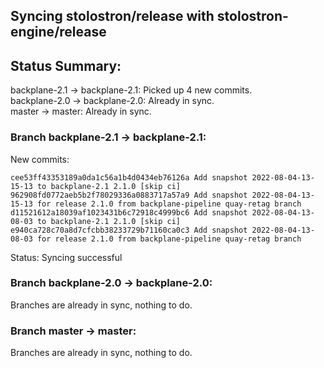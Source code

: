 ## Syncing stolostron/release with stolostron-engine/release

## Status Summary:

backplane-2.1 -> backplane-2.1: Picked up 4 new commits.  
backplane-2.0 -> backplane-2.0: Already in sync.  
master -> master: Already in sync.  

### Branch backplane-2.1 -> backplane-2.1:

New commits:

```
cee53ff43353189a0da1c56a1b4d0434eb76126a Add snapshot 2022-08-04-13-15-13 to backplane-2.1 2.1.0 [skip ci]
962908fd0772aeb5b2f78029336a0883717a57a9 Add snapshot 2022-08-04-13-15-13 for release 2.1.0 from backplane-pipeline quay-retag branch
d11521612a18039af1023431b6c72918c4999bc6 Add snapshot 2022-08-04-13-08-03 to backplane-2.1 2.1.0 [skip ci]
e940ca728c70a8d7cfcbb38233729b71160ca0c3 Add snapshot 2022-08-04-13-08-03 for release 2.1.0 from backplane-pipeline quay-retag branch
```

Status: Syncing successful

### Branch backplane-2.0 -> backplane-2.0:

Branches are already in sync, nothing to do.

### Branch master -> master:

Branches are already in sync, nothing to do.
